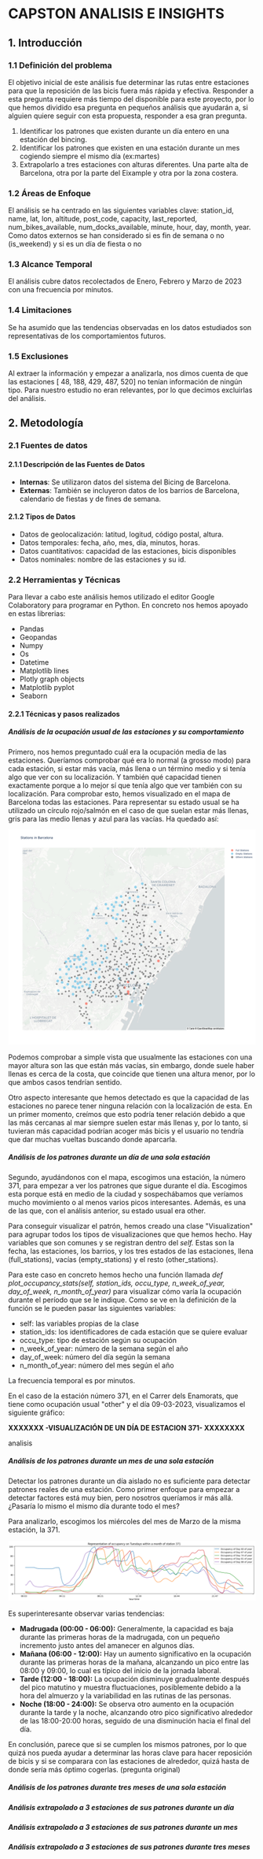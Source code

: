 # CAPSTON ANALISIS E INSIGHTS

## 1. Introducción

### 1.1 Definición del problema
El objetivo inicial de este análisis fue determinar las rutas entre estaciones para que la reposición de las bicis fuera más rápida y efectiva.
Responder a esta pregunta requiere más tiempo del disponible para este proyecto, por lo que hemos dividido esa pregunta en pequeños análisis que ayudarán a, si alguien quiere seguir con esta propuesta, responder a esa gran pregunta. 

1. Identificar los patrones que existen durante un día entero en una estación del bincing.
2. Identificar los patrones que existen en una estación durante un mes cogiendo siempre el mismo día (ex:martes)
3. Extrapolarlo a tres estaciones con alturas diferentes. Una parte alta de Barcelona, otra por la parte del Eixample y otra por la zona costera.

### 1.2 Áreas de Enfoque
El análisis se ha centrado en las siguientes variables clave: station_id, name, lat, lon, altitude, post_code, capacity, last_reported, num_bikes_available, num_docks_available,
 minute, hour, day, month, year.
Como datos externos se han considerado si es fin de semana o no (is_weekend) y si es un día de fiesta o no

### 1.3 Alcance Temporal
El análisis cubre datos recolectados de Enero, Febrero y Marzo de 2023 con una frecuencia por minutos.

### 1.4 Limitaciones
Se ha asumido que las tendencias observadas en los datos estudiados son representativas de los comportamientos futuros.

### 1.5 Exclusiones
Al extraer la información y empezar a analizarla, nos dimos cuenta de que las estaciones [ 48, 188, 429, 487, 520] no tenían información de ningún tipo. 
Para nuestro estudio no eran relevantes, por lo que decimos excluirlas del análisis. 

## 2. Metodología

### 2.1 Fuentes de datos
#### 2.1.1 Descripción de las Fuentes de Datos

- **Internas**: Se utilizaron datos del sistema del Bicing de Barcelona.
- **Externas**: También se incluyeron datos de los barrios de Barcelona, calendario de fiestas y de fines de semana. 

#### 2.1.2 Tipos de Datos

- Datos de geolocalización: latitud, logitud, código postal, altura.
- Datos temporales: fecha, año, mes, día, minutos, horas.
- Datos cuantitativos: capacidad de las estaciones, bicis disponibles
- Datos nominales: nombre de las estaciones y su id.

### 2.2 Herramientas y Técnicas
Para llevar a cabo este análisis hemos utilizado el editor Google Colaboratory para programar en Python.
En concreto nos hemos apoyado en estas librerias:
- Pandas 
- Geopandas 
- Numpy
- Os
- Datetime
- Matplotlib lines
- Plotly graph objects
- Matplotlib pyplot
- Seaborn

#### 2.2.1 Técnicas y pasos realizados

##### Análisis de la ocupación usual de las estaciones y su comportamiento

Primero, nos hemos preguntado cuál era la ocupación media de las estaciones. Queríamos comprobar qué era lo normal (a grosso modo) para cada estación, si estar más vacía, más llena o un término medio y si tenía algo que ver con su localización. 
Y también qué capacidad tienen exactamente porque a lo mejor sí que tenía algo que ver también con su localización. 
Para comprobar esto, hemos visualizado en el mapa de Barcelona todas las estaciones.
Para representar su estado usual se ha utilizado un círculo rojo/salmón en el caso de que suelan estar más llenas, 
gris para las medio llenas y azul para las vacías. Ha quedado así: 

![newplot.png](imagenes%2Fnewplot.png)

Podemos comprobar a simple vista que usualmente las estaciones con una mayor altura son las que están más vacías, 
sin embargo, donde suele haber llenas es cerca de la costa, que coincide que tienen una altura menor,
por lo que ambos casos tendrían sentido.

Otro aspecto interesante que hemos detectado es que la capacidad de las estaciones no parece tener ninguna relación con 
la localización de esta. En un primer momento, creímos que esto podría tener relación debido a que las más cercanas al 
mar siempre suelen estar más llenas y, por lo tanto, si tuvieran más capacidad podrían acoger más bicis y el usuario no 
tendría que dar muchas vueltas buscando donde aparcarla.

##### Análisis de los patrones durante un día de una sola estación

Segundo, ayudándonos con el mapa, escogimos una estación, la número 371, para empezar a ver los patrones que sigue durante el día.
Escogimos esta porque está en medio de la ciudad y sospechábamos que veríamos mucho movimiento o al menos varios picos interesantes. Además, es una de las que, con el
análisis anterior, su estado usual era other.

Para conseguir visualizar el patrón, hemos creado una clase "Visualization" para agrupar todos los tipos de visualizaciones que 
que hemos hecho. Hay variables que son comunes y se registran dentro del _self._ Estas son la fecha, las estaciones, los 
barrios, y los tres estados de las estaciones, llena (full_stations), vacías (empty_stations) y el resto (other_stations).

Para este caso en concreto hemos hecho una función llamada _def plot_occupancy_stats(self, station_ids, occu_type, n_week_of_year, day_of_week, n_month_of_year)_ para visualizar cómo varía la
ocupación durante el período que se le indique. Como se ve en la definición de la función se le pueden pasar las siguientes 
variables:
- self: las variables propias de la clase
- station_ids: los identificadores de cada estación que se quiere evaluar
- occu_type: tipo de estación según su ocupación
- n_week_of_year: número de la semana según el año
- day_of_week: número del día según la semana
- n_month_of_year: número del mes según el año

La frecuencia temporal es por minutos.

En el caso de la estación número 371, en el Carrer dels Enamorats, que tiene como ocupación usual "other" y el día 09-03-2023, visualizamos el siguiente gráfico:

**XXXXXXX -VISUALIZACIÓN DE UN DÍA DE ESTACION 371- XXXXXXXX**

analisis

##### Análisis de los patrones durante un mes de una sola estación

Detectar los patrones durante un día aislado no es suficiente para detectar patrones reales de una estación. Como primer
enfoque para empezar a detectar factores está muy bien, pero nosotros queríamos ir más allá. 
¿Pasaría lo mismo el mismo día durante todo el mes?

Para analizarlo, escogimos los miércoles del mes de Marzo de la misma estación, la 371.  

![img.png](imagenes/img_273.png)

Es superinteresante observar varias tendencias:

- **Madrugada (00:00 - 06:00):** Generalmente, la capacidad es baja durante las primeras horas de la madrugada, con un pequeño incremento justo antes del amanecer en algunos días.
- **Mañana (06:00 - 12:00):** Hay un aumento significativo en la ocupación durante las primeras horas de la mañana, alcanzando un pico entre las 08:00 y 09:00, lo cual es típico del inicio de la jornada laboral.
- **Tarde (12:00 - 18:00):** La ocupación disminuye gradualmente después del pico matutino y muestra fluctuaciones, posiblemente debido a la hora del almuerzo y la variabilidad en las rutinas de las personas.
- **Noche (18:00 - 24:00):** Se observa otro aumento en la ocupación durante la tarde y la noche, alcanzando otro pico significativo alrededor de las 18:00-20:00 horas, seguido de una disminución hacia el final del día.

En conclusión, parece que si se cumplen los mismos patrones, por lo que quizá nos pueda ayudar a determinar las horas clave 
para hacer reposición de bicis y si se comparara con las estaciones de alrededor, quizá hasta de donde sería más óptimo
cogerlas. (pregunta original)

##### Análisis de los patrones durante tres meses de una sola estación





##### Análisis extrapolado a 3 estaciones de sus patrones durante un día





##### Análisis extrapolado a 3 estaciones de sus patrones durante un mes





##### Análisis extrapolado a 3 estaciones de sus patrones durante tres meses